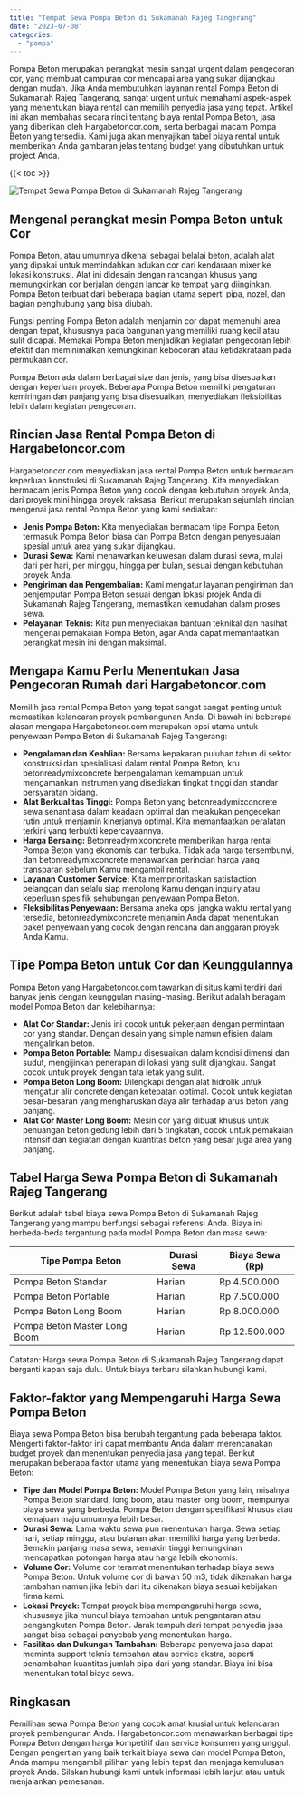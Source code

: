 ```yaml
---
title: "Tempat Sewa Pompa Beton di Sukamanah Rajeg Tangerang"
date: "2023-07-08"
categories: 
  - "pompa"
---
```




Pompa Beton merupakan perangkat mesin sangat urgent dalam pengecoran cor, yang membuat campuran cor mencapai area yang sukar dijangkau dengan mudah. Jika Anda membutuhkan layanan rental Pompa Beton di Sukamanah Rajeg Tangerang, sangat urgent untuk memahami aspek-aspek yang menentukan biaya rental dan memilih penyedia jasa yang tepat. Artikel ini akan membahas secara rinci tentang biaya rental Pompa Beton, jasa yang diberikan oleh Hargabetoncor.com, serta berbagai macam Pompa Beton yang tersedia. Kami juga akan menyajikan tabel biaya rental untuk memberikan Anda gambaran jelas tentang budget yang dibutuhkan untuk project Anda.

{{< toc >}}

![Tempat Sewa Pompa Beton di Sukamanah Rajeg Tangerang](https://hargareadymixid.github.io/pompa/concrete-pump%20(9).png)

## Mengenal perangkat mesin Pompa Beton untuk Cor

Pompa Beton, atau umumnya dikenal sebagai belalai beton, adalah alat yang dipakai untuk memindahkan adukan cor dari kendaraan mixer ke lokasi konstruksi. Alat ini didesain dengan rancangan khusus yang memungkinkan cor berjalan dengan lancar ke tempat yang diinginkan. Pompa Beton terbuat dari beberapa bagian utama seperti pipa, nozel, dan bagian penghubung yang bisa diubah.

Fungsi penting Pompa Beton adalah menjamin cor dapat memenuhi area dengan tepat, khususnya pada bangunan yang memiliki ruang kecil atau sulit dicapai. Memakai Pompa Beton menjadikan kegiatan pengecoran lebih efektif dan meminimalkan kemungkinan kebocoran atau ketidakrataan pada permukaan cor.

Pompa Beton ada dalam berbagai size dan jenis, yang bisa disesuaikan dengan keperluan proyek. Beberapa Pompa Beton memiliki pengaturan kemiringan dan panjang yang bisa disesuaikan, menyediakan fleksibilitas lebih dalam kegiatan pengecoran.

## Rincian Jasa Rental Pompa Beton di Hargabetoncor.com

Hargabetoncor.com menyediakan jasa rental Pompa Beton untuk bermacam keperluan konstruksi di Sukamanah Rajeg Tangerang. Kita menyediakan bermacam jenis Pompa Beton yang cocok dengan kebutuhan proyek Anda, dari proyek mini hingga proyek raksasa. Berikut merupakan sejumlah rincian mengenai jasa rental Pompa Beton yang kami sediakan:

- **Jenis Pompa Beton:** Kita menyediakan bermacam tipe Pompa Beton, termasuk Pompa Beton biasa dan Pompa Beton dengan penyesuaian spesial untuk area yang sukar dijangkau.
- **Durasi Sewa:** Kami menawarkan keluwesan dalam durasi sewa, mulai dari per hari, per minggu, hingga per bulan, sesuai dengan kebutuhan proyek Anda.
- **Pengiriman dan Pengembalian:** Kami mengatur layanan pengiriman dan penjemputan Pompa Beton sesuai dengan lokasi projek Anda di Sukamanah Rajeg Tangerang, memastikan kemudahan dalam proses sewa.
- **Pelayanan Teknis:** Kita pun menyediakan bantuan teknikal dan nasihat mengenai pemakaian Pompa Beton, agar Anda dapat memanfaatkan perangkat mesin ini dengan maksimal.

## Mengapa Kamu Perlu Menentukan Jasa Pengecoran Rumah dari Hargabetoncor.com

Memilih jasa rental Pompa Beton yang tepat sangat sangat penting untuk memastikan kelancaran proyek pembangunan Anda. Di bawah ini beberapa alasan mengapa Hargabetoncor.com merupakan opsi utama untuk penyewaan Pompa Beton di Sukamanah Rajeg Tangerang:

- **Pengalaman dan Keahlian:** Bersama kepakaran puluhan tahun di sektor konstruksi dan spesialisasi dalam rental Pompa Beton, kru betonreadymixconcrete berpengalaman kemampuan untuk mengamankan instrumen yang disediakan tingkat tinggi dan standar persyaratan bidang.
- **Alat Berkualitas Tinggi:** Pompa Beton yang betonreadymixconcrete sewa senantiasa dalam keadaan optimal dan melakukan pengecekan rutin untuk menjamin kinerjanya optimal. Kita memanfaatkan peralatan terkini yang terbukti kepercayaannya.
- **Harga Bersaing:** Betonreadymixconcrete memberikan harga rental Pompa Beton yang ekonomis dan terbuka. Tidak ada harga tersembunyi, dan betonreadymixconcrete menawarkan perincian harga yang transparan sebelum Kamu mengambil rental.
- **Layanan Customer Service:** Kita memprioritaskan satisfaction pelanggan dan selalu siap menolong Kamu dengan inquiry atau keperluan spesifik sehubungan penyewaan Pompa Beton.
- **Fleksibilitas Penyewaan:** Bersama aneka opsi jangka waktu rental yang tersedia, betonreadymixconcrete menjamin Anda dapat menentukan paket penyewaan yang cocok dengan rencana dan anggaran proyek Anda Kamu.

## Tipe Pompa Beton untuk Cor dan Keunggulannya

Pompa Beton yang Hargabetoncor.com tawarkan di situs kami terdiri dari banyak jenis dengan keunggulan masing-masing. Berikut adalah beragam model Pompa Beton dan kelebihannya:

- **Alat Cor Standar:** Jenis ini cocok untuk pekerjaan dengan permintaan cor yang standar. Dengan desain yang simple namun efisien dalam mengalirkan beton.
- **Pompa Beton Portable:** Mampu disesuaikan dalam kondisi dimensi dan sudut, mengijinkan penerapan di lokasi yang sulit dijangkau. Sangat cocok untuk proyek dengan tata letak yang sulit.
- **Pompa Beton Long Boom:** Dilengkapi dengan alat hidrolik untuk mengatur alir concrete dengan ketepatan optimal. Cocok untuk kegiatan besar-besaran yang mengharuskan daya alir terhadap arus beton yang panjang.
- **Alat Cor Master Long Boom:** Mesin cor yang dibuat khusus untuk penuangan beton gedung lebih dari 5 tingkatan, cocok untuk pemakaian intensif dan kegiatan dengan kuantitas beton yang besar juga area yang panjang.

## Tabel Harga Sewa Pompa Beton di Sukamanah Rajeg Tangerang

Berikut adalah tabel biaya sewa Pompa Beton di Sukamanah Rajeg Tangerang yang mampu berfungsi sebagai referensi Anda. Biaya ini berbeda-beda tergantung pada model Pompa Beton dan masa sewa:

| Tipe Pompa Beton | Durasi Sewa | Biaya Sewa (Rp) |
| --- | --- | --- |
| Pompa Beton Standar | Harian | Rp 4.500.000 |
| Pompa Beton Portable | Harian | Rp 7.500.000 |
| Pompa Beton Long Boom | Harian | Rp 8.000.000 |
| Pompa Beton Master Long Boom | Harian | Rp 12.500.000 |

Catatan: Harga sewa Pompa Beton di Sukamanah Rajeg Tangerang dapat berganti kapan saja dulu. Untuk biaya terbaru silahkan hubungi kami.

## Faktor-faktor yang Mempengaruhi Harga Sewa Pompa Beton

Biaya sewa Pompa Beton bisa berubah tergantung pada beberapa faktor. Mengerti faktor-faktor ini dapat membantu Anda dalam merencanakan budget proyek dan menentukan penyedia jasa yang tepat. Berikut merupakan beberapa faktor utama yang menentukan biaya sewa Pompa Beton:

- **Tipe dan Model Pompa Beton:** Model Pompa Beton yang lain, misalnya Pompa Beton standard, long boom, atau master long boom, mempunyai biaya sewa yang berbeda. Pompa Beton dengan spesifikasi khusus atau kemajuan maju umumnya lebih besar.
- **Durasi Sewa:** Lama waktu sewa pun menentukan harga. Sewa setiap hari, setiap minggu, atau bulanan akan memiliki harga yang berbeda. Semakin panjang masa sewa, semakin tinggi kemungkinan mendapatkan potongan harga atau harga lebih ekonomis.
- **Volume Cor:** Volume cor teramat menentukan terhadap biaya sewa Pompa Beton. Untuk volume cor di bawah 50 m3, tidak dikenakan harga tambahan namun jika lebih dari itu dikenakan biaya sesuai kebijakan firma kami.
- **Lokasi Proyek:** Tempat proyek bisa mempengaruhi harga sewa, khususnya jika muncul biaya tambahan untuk pengantaran atau pengangkutan Pompa Beton. Jarak tempuh dari tempat penyedia jasa sangat bisa sebagai penyebab yang menentukan harga.
- **Fasilitas dan Dukungan Tambahan:** Beberapa penyewa jasa dapat meminta support teknis tambahan atau service ekstra, seperti penambahan kuantitas jumlah pipa dari yang standar. Biaya ini bisa menentukan total biaya sewa.

## Ringkasan

Pemilihan sewa Pompa Beton yang cocok amat krusial untuk kelancaran proyek pembangunan Anda. Hargabetoncor.com menawarkan berbagai tipe Pompa Beton dengan harga kompetitif dan service konsumen yang unggul. Dengan pengertian yang baik terkait biaya sewa dan model Pompa Beton, Anda mampu mengambil pilihan yang lebih tepat dan menjaga kemulusan proyek Anda. Silakan hubungi kami untuk informasi lebih lanjut atau untuk menjalankan pemesanan.
